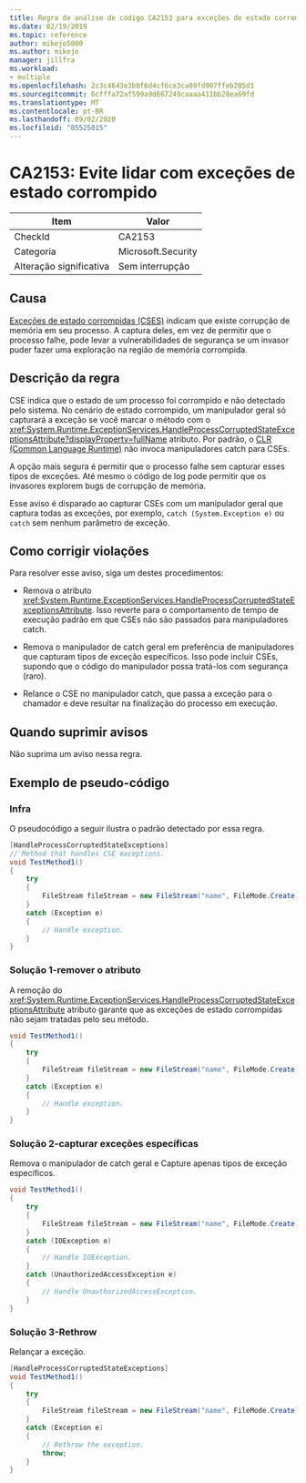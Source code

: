 ```yaml
---
title: Regra de análise de código CA2153 para exceções de estado corrompido
ms.date: 02/19/2019
ms.topic: reference
author: mikejo5000
ms.author: mikejo
manager: jillfra
ms.workload:
- multiple
ms.openlocfilehash: 2c3c4643e3b0f6d4cf6ce3ca89fd907ffeb205d1
ms.sourcegitcommit: 6cfffa72af599a9d667249caaaa411bb28ea69fd
ms.translationtype: MT
ms.contentlocale: pt-BR
ms.lasthandoff: 09/02/2020
ms.locfileid: "85525015"
---
```

# <a name="ca2153-avoid-handling-corrupted-state-exceptions"></a>CA2153: Evite lidar com exceções de estado corrompido

|Item|Valor|
|-|-|
|CheckId|CA2153|
|Categoria|Microsoft.Security|
|Alteração significativa|Sem interrupção|

## <a name="cause"></a>Causa

[Exceções de estado corrompidas (CSES)](https://msdn.microsoft.com/magazine/dd419661.aspx) indicam que existe corrupção de memória em seu processo. A captura deles, em vez de permitir que o processo falhe, pode levar a vulnerabilidades de segurança se um invasor puder fazer uma exploração na região de memória corrompida.

## <a name="rule-description"></a>Descrição da regra

CSE indica que o estado de um processo foi corrompido e não detectado pelo sistema. No cenário de estado corrompido, um manipulador geral só capturará a exceção se você marcar o método com o <xref:System.Runtime.ExceptionServices.HandleProcessCorruptedStateExceptionsAttribute?displayProperty=fullName> atributo. Por padrão, o [CLR (Common Language Runtime)](/dotnet/standard/clr) não invoca manipuladores catch para CSEs.

A opção mais segura é permitir que o processo falhe sem capturar esses tipos de exceções. Até mesmo o código de log pode permitir que os invasores explorem bugs de corrupção de memória.

Esse aviso é disparado ao capturar CSEs com um manipulador geral que captura todas as exceções, por exemplo, `catch (System.Exception e)` ou `catch` sem nenhum parâmetro de exceção.

## <a name="how-to-fix-violations"></a>Como corrigir violações

Para resolver esse aviso, siga um destes procedimentos:

- Remova o atributo <xref:System.Runtime.ExceptionServices.HandleProcessCorruptedStateExceptionsAttribute>. Isso reverte para o comportamento de tempo de execução padrão em que CSEs não são passados para manipuladores catch.

- Remova o manipulador de catch geral em preferência de manipuladores que capturam tipos de exceção específicos. Isso pode incluir CSEs, supondo que o código do manipulador possa tratá-los com segurança (raro).

- Relance o CSE no manipulador catch, que passa a exceção para o chamador e deve resultar na finalização do processo em execução.

## <a name="when-to-suppress-warnings"></a>Quando suprimir avisos

Não suprima um aviso nessa regra.

## <a name="pseudo-code-example"></a>Exemplo de pseudo-código

### <a name="violation"></a>Infra

O pseudocódigo a seguir ilustra o padrão detectado por essa regra.

```csharp
[HandleProcessCorruptedStateExceptions]
// Method that handles CSE exceptions.
void TestMethod1()
{
    try
    {
        FileStream fileStream = new FileStream("name", FileMode.Create);
    }
    catch (Exception e)
    {
        // Handle exception.
    }
}
```

### <a name="solution-1---remove-the-attribute"></a>Solução 1-remover o atributo

A remoção do <xref:System.Runtime.ExceptionServices.HandleProcessCorruptedStateExceptionsAttribute> atributo garante que as exceções de estado corrompidas não sejam tratadas pelo seu método.

```csharp
void TestMethod1()
{
    try
    {
        FileStream fileStream = new FileStream("name", FileMode.Create);
    }
    catch (Exception e)
    {
        // Handle exception.
    }
}
```

### <a name="solution-2---catch-specific-exceptions"></a>Solução 2-capturar exceções específicas

Remova o manipulador de catch geral e Capture apenas tipos de exceção específicos.

```csharp
void TestMethod1()
{
    try
    {
        FileStream fileStream = new FileStream("name", FileMode.Create);
    }
    catch (IOException e)
    {
        // Handle IOException.
    }
    catch (UnauthorizedAccessException e)
    {
        // Handle UnauthorizedAccessException.
    }
}
```

### <a name="solution-3---rethrow"></a>Solução 3-Rethrow

Relançar a exceção.

```csharp
[HandleProcessCorruptedStateExceptions]
void TestMethod1()
{
    try
    {
        FileStream fileStream = new FileStream("name", FileMode.Create);
    }
    catch (Exception e)
    {
        // Rethrow the exception.
        throw;
    }
}
```

